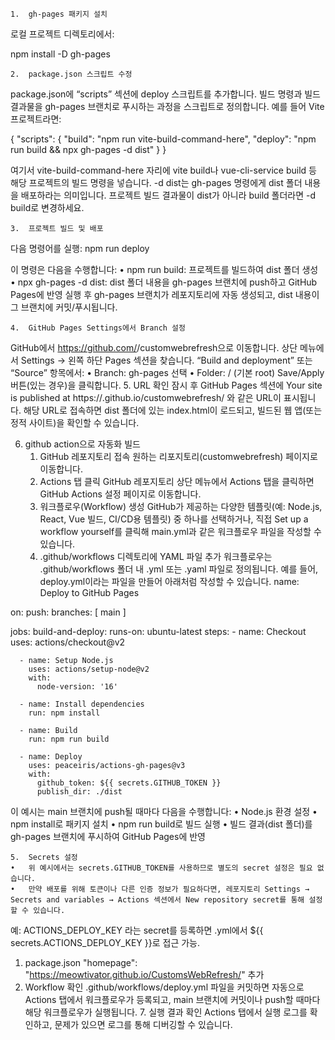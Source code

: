 	1.	gh-pages 패키지 설치
로컬 프로젝트 디렉토리에서:

npm install -D gh-pages

	2.	package.json 스크립트 수정
package.json에 “scripts” 섹션에 deploy 스크립트를 추가합니다. 빌드 명령과 빌드 결과물을 gh-pages 브랜치로 푸시하는 과정을 스크립트로 정의합니다.
예를 들어 Vite 프로젝트라면:

{
  "scripts": {
    "build": "npm run vite-build-command-here",
    "deploy": "npm run build && npx gh-pages -d dist"
  }
}

여기서 vite-build-command-here 자리에 vite build나 vue-cli-service build 등 해당 프로젝트의 빌드 명령을 넣습니다.
-d dist는 gh-pages 명령에게 dist 폴더 내용을 배포하라는 의미입니다. 프로젝트 빌드 결과물이 dist가 아니라 build 폴더라면 -d build로 변경하세요.

	3.	프로젝트 빌드 및 배포
다음 명령어를 실행:
npm run deploy

이 명령은 다음을 수행합니다:
	•	npm run build: 프로젝트를 빌드하여 dist 폴더 생성
	•	npx gh-pages -d dist: dist 폴더 내용을 gh-pages 브랜치에 push하고 GitHub Pages에 반영
실행 후 gh-pages 브랜치가 레포지토리에 자동 생성되고, dist 내용이 그 브랜치에 커밋/푸시됩니다.

	4.	GitHub Pages Settings에서 Branch 설정
GitHub에서 https://github.com/<your-username>/customwebrefresh으로 이동합니다.
상단 메뉴에서 Settings → 왼쪽 하단 Pages 섹션을 찾습니다.
“Build and deployment” 또는 “Source” 항목에서:
	•	Branch: gh-pages 선택
	•	Folder: / (기본 root)
Save/Apply 버튼(있는 경우)을 클릭합니다.
	5.	URL 확인
잠시 후 GitHub Pages 섹션에 Your site is published at https://<your-username>.github.io/customwebrefresh/ 와 같은 URL이 표시됩니다.
해당 URL로 접속하면 dist 폴더에 있는 index.html이 로드되고, 빌드된 웹 앱(또는 정적 사이트)을 확인할 수 있습니다.

6. github action으로 자동화 빌드
	1.	GitHub 레포지토리 접속
원하는 리포지토리(customwebrefresh) 페이지로 이동합니다.
	2.	Actions 탭 클릭
GitHub 레포지토리 상단 메뉴에서 Actions 탭을 클릭하면 GitHub Actions 설정 페이지로 이동합니다.
	3.	워크플로우(Workflow) 생성
GitHub가 제공하는 다양한 템플릿(예: Node.js, React, Vue 빌드, CI/CD용 템플릿) 중 하나를 선택하거나, 직접 Set up a workflow yourself를 클릭해 main.yml과 같은 워크플로우 파일을 작성할 수 있습니다.
	4.	.github/workflows 디렉토리에 YAML 파일 추가
워크플로우는 .github/workflows 폴더 내 .yml 또는 .yaml 파일로 정의됩니다.
예를 들어, deploy.yml이라는 파일을 만들어 아래처럼 작성할 수 있습니다.
name: Deploy to GitHub Pages

on:
  push:
    branches: [ main ]

jobs:
  build-and-deploy:
    runs-on: ubuntu-latest
    steps:
      - name: Checkout
        uses: actions/checkout@v2

      - name: Setup Node.js
        uses: actions/setup-node@v2
        with:
          node-version: '16'

      - name: Install dependencies
        run: npm install

      - name: Build
        run: npm run build

      - name: Deploy
        uses: peaceiris/actions-gh-pages@v3
        with:
          github_token: ${{ secrets.GITHUB_TOKEN }}
          publish_dir: ./dist

이 예시는 main 브랜치에 push될 때마다 다음을 수행합니다:
	•	Node.js 환경 설정
	•	npm install로 패키지 설치
	•	npm run build로 빌드 실행
	•	빌드 결과(dist 폴더)를 gh-pages 브랜치에 푸시하여 GitHub Pages에 반영

	5.	Secrets 설정
	•	위 예시에서는 secrets.GITHUB_TOKEN를 사용하므로 별도의 secret 설정은 필요 없습니다.
	•	만약 배포를 위해 토큰이나 다른 인증 정보가 필요하다면, 레포지토리 Settings → Secrets and variables → Actions 섹션에서 New repository secret를 통해 설정할 수 있습니다.
예: ACTIONS_DEPLOY_KEY 라는 secret를 등록하면 .yml에서 ${{ secrets.ACTIONS_DEPLOY_KEY }}로 접근 가능.
1. package.json
"homepage": "https://meowtivator.github.io/CustomsWebRefresh/"
추가
6.	Workflow 확인
.github/workflows/deploy.yml 파일을 커밋하면 자동으로 Actions 탭에서 워크플로우가 등록되고, main 브랜치에 커밋이나 push할 때마다 해당 워크플로우가 실행됩니다.
	7.	실행 결과 확인
Actions 탭에서 실행 로그를 확인하고, 문제가 있으면 로그를 통해 디버깅할 수 있습니다.


